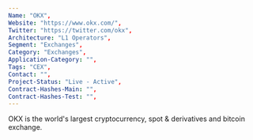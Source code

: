 ```yaml
--- 
Name: "OKX", 
Website: "https://www.okx.com/", 
Twitter: "https://twitter.com/okx", 
Architecture: "L1 Operators",
Segment: "Exchanges",
Category: "Exchanges",
Application-Category: "",
Tags: "CEX",
Contact: "",
Project-Status: "Live - Active",
Contract-Hashes-Main: "",
Contract-Hashes-Test: "",
--- 
```

<!--lang:en--> 
OKX is the world's largest cryptocurrency, spot & derivatives and bitcoin exchange.
<!--lang:es--] 
OKX es el intercambio de criptomonedas, spot y derivados y bitcoin más grande del mundo.
<!--lang:de--] 
OKX ist die weltweit größte Kryptowährungs-, Spot- und Derivate- sowie Bitcoin-Börse.
<!--lang:fr--] 
OKX est le plus grand échange de crypto-monnaie, de spot et de dérivés et de bitcoin au monde.
<!--lang:pl--] 
OKX to największa na świecie giełda kryptowalut, spot i instrumentów pochodnych oraz bitcoin.
<!--lang:uk--] 
OKX є найбільшою у світі біржею криптовалют, спотових і деривативів, а також біткойнів.
[!--lang:*--> 
